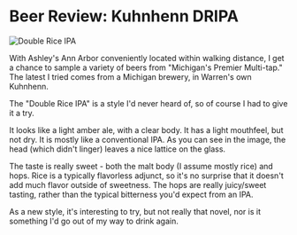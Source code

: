 Beer Review: Kuhnhenn DRIPA
===========================

![Double Rice IPA](http://www.yeastboundanddown.com/wp-content/uploads/2010/10/wpid-IMG_20101019_171450.jpg)

With Ashley's Ann Arbor conveniently located within walking distance, I get a chance to sample a variety of beers from "Michigan's Premier Multi-tap." The latest I tried comes from a Michigan brewery, in Warren's own Kuhnhenn.

The "Double Rice IPA" is a style I'd never heard of, so of course I had to give it a try.

It looks like a light amber ale, with a clear body. It has a light mouthfeel, but not dry. It is mostly like a conventional IPA. As you can see in the image, the head (which didn't linger) leaves a nice lattice on the glass.

The taste is really sweet - both the malt body (I assume mostly rice) and hops. Rice is a typically flavorless adjunct, so it's no surprise that it doesn't add much flavor outside of sweetness. The hops are really juicy/sweet tasting, rather than the typical bitterness you'd expect from an IPA.

As a new style, it's interesting to try, but not really that novel, nor is it something I'd go out of my way to drink again.
